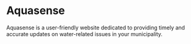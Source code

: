 # Aquasense
Aquasense is a user-friendly website dedicated to providing timely and accurate updates on water-related issues in your municipality.
